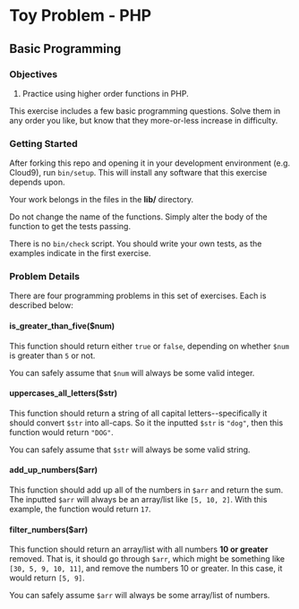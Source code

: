 # Toy Problem - PHP

## Basic Programming

### Objectives

1. Practice using higher order functions in PHP.

This exercise includes a few basic programming questions. Solve them in any order you like, but know that they more-or-less increase in difficulty.

### Getting Started

After forking this repo and opening it in your development environment (e.g. Cloud9), run `bin/setup`. This will install any software that this exercise depends upon.

Your work belongs in the files in the **lib/** directory.

Do not change the name of the functions. Simply alter the body of the function to get the tests passing.

There is no `bin/check` script. You should write your own tests, as the examples indicate in the first exercise.

### Problem Details

There are four programming problems in this set of exercises. Each is described below:

#### is_greater_than_five($num)

This function should return either `true` or `false`, depending on whether `$num` is greater than `5` or not.

You can safely assume that `$num` will always be some valid integer.

#### uppercases_all_letters($str)

This function should return a string of all capital letters--specifically it should convert `$str` into all-caps. So it the inputted `$str` is `"dog"`, then this function would return `"DOG"`.

You can safely assume that `$str` will always be some valid string.

#### add_up_numbers($arr)

This function should add up all of the numbers in `$arr` and return the sum. The inputted `$arr` will always be an array/list like `[5, 10, 2]`. With this example, the function would return `17`.

#### filter_numbers($arr)

This function should return an array/list with all numbers **10 or greater** removed. That is, it should go through `$arr`, which might be something like `[30, 5, 9, 10, 11]`, and remove the numbers 10 or greater. In this case, it would return `[5, 9]`.

You can safely assume `$arr` will always be some array/list of numbers.